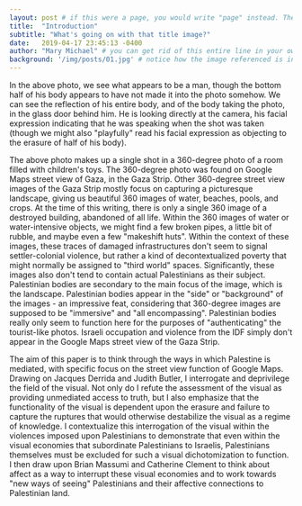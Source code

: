 ```yaml
---
layout: post # if this were a page, you would write "page" instead. They layouts are subtly different. Try it to see what happens.
title:  "Introduction"
subtitle: "What's going on with that title image?"
date:   2019-04-17 23:45:13 -0400
author: "Mary Michael" # you can get rid of this entire line in your own blog posts, and the page will display the name of the site's owner, taken from the _config.yml file.
background: '/img/posts/01.jpg' # notice how the image referenced is in your project's /img/posts/ folder.
---
```

In the above photo, we see what appears to be a man, though the bottom half of his body appears to have not made it into the photo somehow. We can see the reflection of his entire body, and of the body taking the photo, in the glass door behind him. He is looking directly at the camera, his facial expression indicating that he was speaking when the shot was taken (though we might also "playfully" read his facial expression as objecting to the erasure of half of his body).

The above photo makes up a single shot in a 360-degree photo of a room filled with children's toys. The 360-degree photo was found on Google Maps street view of Gaza, in the Gaza Strip. Other 360-degree street view images of the Gaza Strip mostly focus on capturing a picturesque landscape, giving us beautiful 360 images of water, beaches, pools, and crops. At the time of this writing, there is only a single 360 image of a destroyed building, abandoned of all life. Within the 360 images of water or water-intensive objects, we might find a few broken pipes, a little bit of rubble, and maybe even a few "makeshift huts". Within the context of these images, these traces of damaged infrastructures don't seem to signal settler-colonial violence, but rather a kind of decontextualized poverty that might normally be assigned to "third world" spaces. Significantly, these images also don't tend to contain actual Palestinians as their subject. Palestinian bodies are secondary to the main focus of the image, which is the landscape. Palestinian bodies appear in the "side" or "background" of the images - an impressive feat, considering that 360-degree images are supposed to be "immersive" and "all encompassing". Palestinian bodies really only seem to function here for the purposes of "authenticating" the tourist-like photos. Israeli occupation and violence from the IDF simply don't appear in the Google Maps street view of the Gaza Strip.

The aim of this paper is to think through the ways in which Palestine is mediated, with specific focus on the street view function of Google Maps. Drawing on Jacques Derrida and Judith Butler, I interrogate and deprivilege the field of the visual. Not only do I refute the assessment of the visual as providing unmediated access to truth, but I also emphasize that the functionality of the visual is dependent upon the erasure and failure to capture the ruptures that would otherwise destabilize the visual as a regime of knowledge. I contextualize this interrogation of the visual within the violences imposed upon Palestinians to demonstrate that even within the visual economies that subordinate Palestinians to Israelis, Palestinians themselves must be excluded for such a visual dichotomization to function. I then draw upon Brian Massumi and Catherine Clement to think about affect as a way to interrupt these visual economies and to work towards "new ways of seeing" Palestinians and their affective connections to Palestinian land.
<!--The first thing you should do is to open this entire project folder in AtoM, and to open the file called README.md. After you follow those instructions, return here both in your browser and in AtoM (you can find the file in the `_posts` folder).

---

Below is a brief reminder of the Markdown syntax, from [one of the GitHub guides](https://guides.github.com/pdfs/markdown-cheatsheet-online.pdf).

# Headers:

# Heading 1
## Heading 2
### Heading 3
#### Heading 4


# Emphasis:

*This text will be italic*
_This will also be italic_
**This text will be bold**
__This will also be bold__
*You **can** combine them*

# Block quotations

Below is a block quotation:
> Muchos años después, frente al pelotón de fusilamiento, el coronel Aureliano Buendía había de recordar aquella tarde remota en que su padre lo llevó a conocer el hielo.

# Lists
## Unordered:
* Item 1
* Item 2
 * Item 2a
 * Item 2b

## Ordered:
1. Item 1
2. Item 2
3. Item 3
 * Item 3a
 * Item 3b

# Images:
![GitHub Logo](https://github.githubassets.com/images/modules/logos_page/Octocat.png)
(The bit between the square brackets becomes the "Alt Text", or the text that appears when you hover over an image. Notice how the image source [the bit in square brackets] can reference a folder in your project or any image on the internet.)

# Links
[GitHub](http://github.com) <- You put the text of the link in the square brackets, and the URL in parentheses.


# Backslash escapes
If you would like to display a character that would otherwise be interpreted by Markdown to indicate formatting, you can prefase it with a backslash `\`, e.g. \*literal asterisks\*

# Tables
You can create tables by assembling a list of words and dividing them with hyphens - (for the first row),
and then separating each column with a pipe | :

First Header | Second Header | Third Header
------------ | ------------- | ---
Content cell 1 | Content cell 2 | Content cell 3
Content cell 4 | Content cell 5 | Content cell 6


---

These are most of the formatting options built into Jekyll, but you might want to do more specialised things. For instance, you might want to insert a picture aligned to one side of the page. Or you might like to insert a map from Mapbox. For this you will need to use HTML. We will cover this in greater detail later on. For now, [here is an excellent guide to HTML](https://www.w3schools.com/html/).

For now, here is a Mapbox map in a thing called an [iframe](https://www.w3schools.com/html/html_iframe.asp):

<iframe src="https://api.mapbox.com/styles/v1/juancobo/cjs11m0to0avh1fqj3r9nhjg8.html?fresh=true&title=true&access_token=pk.eyJ1IjoianVhbmNvYm8iLCJhIjoibUZtUDNvVSJ9.LbmhhDxGc4BTb7G2JpKlZA#9.9/5.421206/-73.382440/0" width="100%" height ="300px" frameborder="0"></iframe>

And an image, for which I've specified parameters to determine how it should appear:

<img src="https://github.githubassets.com/images/modules/logos_page/Octocat.png" style="display: block; width: 300px; margin-right: auto; margin-left: auto;" />

Another useful bit of HTML is `<br>` for a line break.

Notice how the above is in a code block outlined by a grave accent ( \` ). That tells Markdown not to interpret it, but to display it exactly as you've typed it. You can also enclose entire lines by placing three accent marks (\`\`\`) above and below the lines in question.

For instance, if I wanted the page to display the code for the iframe above rather than render it, I would do this:


`<iframe src="https://api.mapbox.com/styles/v1/juancobo/cjs11m0to0avh1fqj3r9nhjg8.html?fresh=true&title=true&access_token=pk.eyJ1IjoianVhbmNvYm8iLCJhIjoibUZtUDNvVSJ9.LbmhhDxGc4BTb7G2JpKlZA#9.9/5.421206/-73.382440/0" width="100%" height ="500px" frameborder="0"></iframe>`

Or this:
```
<iframe src="https://api.mapbox.com/styles/v1/juancobo/cjs11m0to0avh1fqj3r9nhjg8.html?fresh=true&title=true&access_token=pk.eyJ1IjoianVhbmNvYm8iLCJhIjoibUZtUDNvVSJ9.LbmhhDxGc4BTb7G2JpKlZA#9.9/5.421206/-73.382440/0" width="100%" height ="500px" frameborder="0"></iframe>
```
-->
